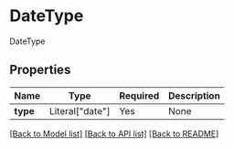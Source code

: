 # DateType

DateType

## Properties
| Name | Type | Required | Description |
| ------------ | ------------- | ------------- | ------------- |
**type** | Literal["date"] | Yes | None |


[[Back to Model list]](../../../README.md#models-v2-link) [[Back to API list]](../../README.md#documentation-for-api-endpoints) [[Back to README]](../../README.md)
